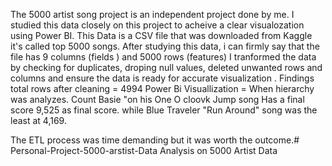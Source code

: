 The 5000 artist song project  is an independent project done by me. I studied this data closely on this project to acheive a clear visualozation using Power BI.
This Data is a CSV file that  was downloaded from Kaggle it's called top 5000 songs. After studying this data, i can firmly say that the file has 9 columns (fields ) and 5000 rows (features)
I tranformed the data by checking for duplicates, droping null values, deleted unwanted rows and columns and ensure the data is ready for accurate visualization . 
Findings
total rows after cleaning = 4994
Power Bi Visuallization = When hierarchy was analyzes. Count Basie "on his One O cloovk Jump song Has a final score 9,525 as final score. while Blue Traveler "Run Around" song was the least at 4,169.






The ETL process was time demanding but it was worth the outcome.# Personal-Project-5000-arstist-Data
Analysis on 5000 Artist Data
